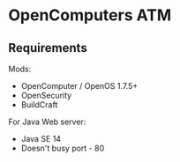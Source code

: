 # OpenComputers ATM
## Requirements
Mods:
- OpenComputer / OpenOS 1.7.5+
- OpenSecurity
- BuildCraft

For Java Web server:
- Java SE 14
- Doesn't busy port - 80
